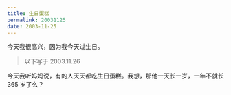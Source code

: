 ```yaml
---
title: 生日蛋糕
permalink: 20031125
date: 2003-11-25
---
```


今天我很高兴，因为我今天过生日。

> 以下写于 2003.11.26

今天我听妈妈说，有的人天天都吃生日蛋糕。我想，那他一天长一岁，一年不就长 365 岁了么？
